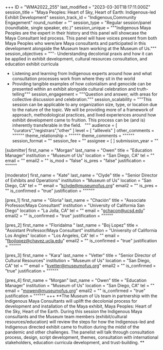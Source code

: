 +++
ID = "WMA2022_255"
last_modified = "2023-03-30T18:17:11.000Z"
session_title = "Maya Peoples: Heart of Sky,  Heart of Earth: Indigenous-led Exhibit Development"
session_track_id = "Indigenous,Community Engagement"
round_number = ""
session_type = "Regular session/panel (roundtable, single speaker, etc.)"
session_unique = """Indigenous Maya Peoples are the expert in their history and this panel will showcase the Maya Consultant led process. This panel will have voices present from both Maya Peoples who were/are Maya consultants and participated in this development alongside the Museum team working at the Museum of Us."""
session_objectives = """- Understanding decolonial praxis and how it can be applied in exhibit development, cultural resources consultation, and education exhibit curricula 
- Listening and learning from Indigenous experts around how and what consultation processes work from where they sit in the world 
- Providing tangible examples of how colonialism and genocide can be presented within an exhibit alongside cultural celebration and truth-telling"""
session_engagement = """Question and answer, with areas for collective discussion and celebration."""
session_scalability = """This session can be applicable to any organization size, type, or location due to the nature of the topic. We will be providing more of a framework of approach, methodological practices, and lived experiences around how exhibit development came to fruition. This process can be (and is) inherently transferable in the field.  
"""
audience = [ "curators","registrars","other" ]
level = [ "alllevels" ]
other_comments = """"""
theme_relationship = """"""
theme_comments = """"""
session_format = ""
session_fee = ""
assignee = [  ]
submission_year = ""

[submitter]
first_name = "Morgan"
last_name = "Owen"
title = "Education Manager"
institution = "Museum of Us"
location = "San Diego, CA"
tel = ""
email = ""
email2 = ""
is_mod = "false"
is_pres = "false"
justification = """"""

[moderator]
first_name = "Kate"
last_name = "Clyde"
title = "Senior Director of Exhibits and Operations"
institution = "Museum of Us"
location = "San Diego, CA"
tel = ""
email = "kclyde@museumofus.org"
email2 = ""
is_pres = ""
is_confirmed = "true"
justification = """"""

[pres_1]
first_name = "Gloria"
last_name = "Chación"
title = "Associate Professor/Maya Consultant"
institution = "University of California San Diego"
location = "La Jolla, CA"
tel = ""
email = "gchacon@ucsd.edu"
email2 = ""
is_confirmed = "true"
justification = """"""

[pres_2]
first_name = "Floridalma "
last_name = "Boj Lopez"
title = "Assistant Professor/Maya Consultant"
institution = "University of California Los Angles"
location = "Los Angeles, CA"
tel = ""
email = "fbojlopez@chavez.ucla.edu"
email2 = ""
is_confirmed = "true"
justification = """"""

[pres_3]
first_name = "Kara"
last_name = "Vetter"
title = "Senior Director of Cultural Resources"
institution = "Museum of Us"
location = "San Diego, CA"
tel = ""
email = "kvetter@museumofus.org"
email2 = ""
is_confirmed = "true"
justification = """"""

[pres_4]
first_name = "Morgan"
last_name = "Owen"
title = "Education Manager"
institution = "Museum of Us"
location = "San Diego, CA"
tel = ""
email = "mowen@museumofus.org"
email2 = ""
is_confirmed = "true"
justification = """"""
+++
**The Museum of Us team in partnership with the Indigenous Maya Consultants will uplift the decolonial process for development and installation of the Maya exhibit, Maya Peoples: Heart of the Sky, Heart of the Earth. During this session the Indigenous Maya consultants and the Museum team members (exhibit/cultural resources/education) will review the steps for how the Indigenous-led and Indigenous directed exhibit came to fruition during the midst of the pandemic and other challenges. The panelist will talk through consultation process, design, script development, themes, consultation with international stakeholders, education curricula development, and trust-building. ** 
